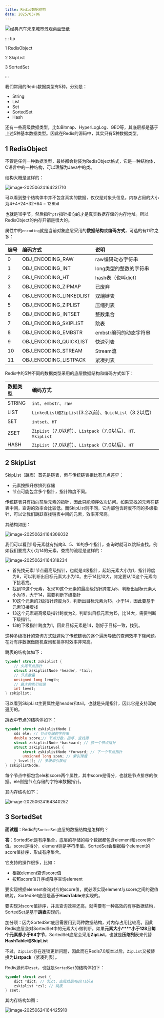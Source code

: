 ```yaml
---
title: Redis数据结构
date: 2025/03/06
---
```


![经典汽车未来城市景观桌面壁纸](https://bizhi1.com/wp-content/uploads/2024/11/classic-car-futuristic-cityscape-desktop-wallpaper.jpg)

::: tip

1 RedisObject

2 SkipList

3 SortedSet

:::

我们常用的Redis数据类型有5种，分别是：

- String
- List
- Set
- SortedSet
- Hash

还有一些高级数据类型，比如Bitmap、HyperLogLog、GEO等，其底层都是基于上述5种基本数据类型。因此在Redis的源码中，其实只有5种数据类型。



## 1 RedisObject

不管是任何一种数据类型，最终都会封装为RedisObject格式，它是一种结构体，C语言中的一种结构，可以理解为Java中的类。

结构大概是这样的：

![image-20250624164231710](images/4-RedisInterview/image-20250624164231710.png)

可以看到整个结构体中并不包含真实的数据，仅仅是对象头信息，内存占用的大小为4+4+24+32+64 = 128bit

也就是16字节，然后指针`ptr`指针指向的才是真实数据存储的内存地址。所以RedisObject的内存开销是很大的。

属性中的`encoding`就是当前对象底层采用的**数据结构**或**编码方式**，可选的有11种之多：

| **编号** | **编码方式**            | **说明**               |
| :------- | :---------------------- | :--------------------- |
| 0        | OBJ_ENCODING_RAW        | raw编码动态字符串      |
| 1        | OBJ_ENCODING_INT        | long类型的整数的字符串 |
| 2        | OBJ_ENCODING_HT         | hash表（也叫dict）     |
| 3        | OBJ_ENCODING_ZIPMAP     | 已废弃                 |
| 4        | OBJ_ENCODING_LINKEDLIST | 双端链表               |
| 5        | OBJ_ENCODING_ZIPLIST    | 压缩列表               |
| 6        | OBJ_ENCODING_INTSET     | 整数集合               |
| 7        | OBJ_ENCODING_SKIPLIST   | 跳表                   |
| 8        | OBJ_ENCODING_EMBSTR     | embstr编码的动态字符串 |
| 9        | OBJ_ENCODING_QUICKLIST  | 快速列表               |
| 10       | OBJ_ENCODING_STREAM     | Stream流               |
| 11       | OBJ_ENCODING_LISTPACK   | 紧凑列表               |

Redis中的5种不同的数据类型采用的底层数据结构和编码方式如下：

| **数据类型** | **编码方式**                                                 |
| :----------- | :----------------------------------------------------------- |
| STRING       | `int`、`embstr`、`raw`                                       |
| LIST         | `LinkedList和ZipList`(3.2以前)、`QuickList`（3.2以后）       |
| SET          | `intset`、`HT`                                               |
| ZSET         | `ZipList`（7.0以前）、`Listpack`（7.0以后）、`HT`、`SkipList` |
| HASH         | `ZipList`（7.0以前）、`Listpack`（7.0以后）、`HT`            |



## 2 SkipList

SkipList（跳表）首先是链表，但与传统链表相比有几点差异：

- 元素按照升序排列存储
- 节点可能包含多个指针，指针跨度不同。

传统链表只有指向前后元素的指针，因此只能顺序依次访问。如果查找的元素在链表中间，查询的效率会比较低。而SkipList则不同，它内部包含跨度不同的多级指针，可以让我们跳跃查找链表中间的元素，效率非常高。

其结构如图：

![image-20250624164306032](images/4-RedisInterview/image-20250624164306032.png)

我们可以看到1号元素就有指向3、5、10的多个指针，查询时就可以跳跃查找。例如我们要找大小为14的元素，查找的流程是这样的：

![image-20250624164318234](images/4-RedisInterview/image-20250624164318234.png)

- 首先找元素1节点最高级指针，也就是4级指针，起始元素大小为1，指针跨度为9，可以判断出目标元素大小为10。由于14比10大，肯定要从10这个元素向下接着找。
- 找到10这个元素，发现10这个元素的最高级指针跨度为5，判断出目标元素大小为15，大于14，需要判断下级指针
- 10这个元素的2级指针跨度为3，判断出目标元素为13，小于14，因此要基于元素13接着找
- 13这个元素最高级级指针跨度为2，判断出目标元素为15，比14大，需要判断下级指针。
- 13的下级指针跨度为1，因此目标元素是14，刚好于目标一致，找到。

这种多级指针的查询方式就避免了传统链表的逐个遍历导致的查询效率下降问题。在对有序数据做随机查询和排序时效率非常高。

跳表的结构体如下：

```c
typedef struct zskiplist {
    // 头尾节点指针
    struct zskiplistNode *header, *tail;
    // 节点数量
    unsigned long length;
    // 最大的索引层级
    int level;
} zskiplist;
```

可以看到SkipList主要属性是header和tail，也就是头尾指针，因此它是支持双向遍历的。

跳表中节点的结构体如下：

```c
typedef struct zskiplistNode {
    sds ele; // 节点存储的字符串
    double score;// 节点分数，排序、查找用
    struct zskiplistNode *backward; // 前一个节点指针
    struct zskiplistLevel {
        struct zskiplistNode *forward; // 下一个节点指针
        unsigned long span; // 索引跨度
    } level[]; // 多级索引数组
} zskiplistNode;
```

每个节点中都包含ele和score两个属性，其中score是得分，也就是节点排序的依据。ele则是节点存储的字符串数据指针。

其内存结构如下：

![image-20250624164340252](images/4-RedisInterview/image-20250624164340252.png)





## 3 SortedSet

**面试题**：Redis的`SortedSet`底层的数据结构是怎样的？

**答**：SortedSet是有序集合，底层的存储的每个数据都包含element和score两个值。score是得分，element则是字符串值。SortedSet会根据每个element的score值排序，形成有序集合。

它支持的操作很多，比如：

- 根据element查询score值
- 按照score值升序或降序查询element

要实现根据element查询对应的score值，就必须实现element与score之间的键值映射。SortedSet底层是基于**HashTable**来实现的。

要实现对score值排序，并且查询效率还高，就需要有一种高效的有序数据结构，SortedSet是基于**跳表**实现的。

加分项：因为SortedSet底层需要用到两种数据结构，对内存占用比较高。因此Redis底层会对SortedSet中的元素大小做判断。如果**元素大小****小于128**且**每个元素都小于64字节**，SortedSet底层会采用**ZipList**，也就是**压缩列**表来代替**HashTable**和**SkipList**

不过，`ZipList`存在连锁更新问题，因此而在Redis7.0版本以后，`ZipList`又被替换为**Listpack**（紧凑列表）。

Redis源码中`zset`，也就是`SortedSet`的结构体如下：

```c
typedef struct zset {
    dict *dict; // dict，底层就是HashTable
    zskiplist *zsl; // 跳表
} zset;
```

其内存结构如图：

![image-20250624164425910](images/4-RedisInterview/image-20250624164425910.png)